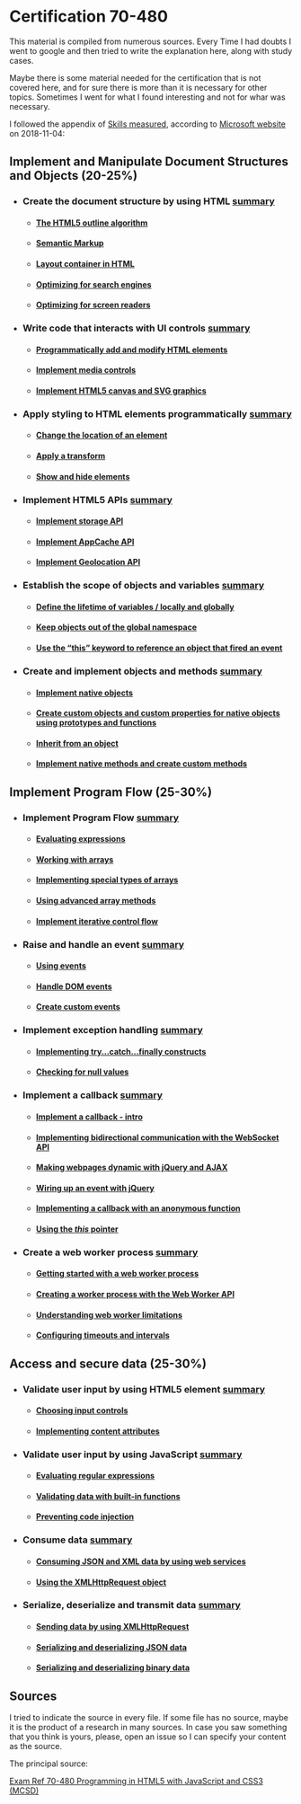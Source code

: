 # Certification 70-480

This material is compiled from numerous sources. Every Time I had doubts I went to google and then tried to write the explanation here, along with study cases.

Maybe there is some material needed for the certification that is not covered here, and for sure there is more than it is necessary for other topics. Sometimes I went for what I found interesting and not for whar was necessary.

I followed the appendix of [Skills measured](support-material/skills-measured.md), according to [Microsoft website](https://www.microsoft.com/en-us/learning/exam-70-480.aspx) on 2018-11-04:

## Implement and Manipulate Document Structures and Objects **(20-25%)**

* ### Create the document structure by using HTML [summary](html/document-structure/document-structure-summary.md)

  * #### [The HTML5 outline algorithm](html/document-structure/outline-algorithm.md)

  * #### [Semantic Markup](html/document-structure/semantic-markup.md)

  * #### [Layout container in HTML](html/document-structure/layout-container.md)

  * #### [Optimizing for search engines](html/document-structure/search-engines.md)

  * #### [Optimizing for screen readers](html/document-structure/screen-readers.md)

* ### Write code that interacts with UI controls [summary](html/ui-control-interaction-code/ui-control-interaction-code-summary.md)

  * #### [Programmatically add and modify HTML elements](html/ui-control-interaction-code/add-modify-elements.md)
  
  * #### [Implement media controls](html/ui-control-interaction-code/implement-media-controls.md)

  * #### [Implement HTML5 canvas and SVG graphics](html/ui-control-interaction-code/canvas-and-svg.md)

* ### Apply styling to HTML elements programmatically [summary](css/styling-elements-programmatically/styling-elements-programmatically-summary.md)

  * #### [Change the location of an element](css/styling-elements-programmatically/change-element-location.md)
  
  * #### [Apply a transform](css/styling-elements-programmatically/applying-a-transform.md)
  
  * #### [Show and hide elements](css/styling-elements-programmatically/show-hide-elements.md)

* ### Implement HTML5 APIs [summary](html/apis/implement-html5-apis-summary.md)

  * #### [Implement storage API](html/apis/storage-api.md)
  
  * #### [Implement AppCache API](html/apis/appcache-api.md)
  
  * #### [Implement Geolocation API](html/apis/geolocation-api.md)

* ### Establish the scope of objects and variables [summary](javascript/scope-objects-variables/scope-objects-variables-summary.md)

  * #### [Define the lifetime of variables / locally and globally](javascript/scope-objects-variables/variable-lifetime-locally-globally.md)
  
  * #### [Keep objects out of the global namespace](javascript/scope-objects-variables/global-namespace.md)
  
  * #### [Use the “this” keyword to reference an object that fired an event](javascript/scope-objects-variables/this-keyword.md)

* ### Create and implement objects and methods [summary](javascript/objects-methods/create-implement-objects-methods-summary.md)

  * #### [Implement native objects](javascript/objects-methods/implement-native-objects.md)

  * #### [Create custom objects and custom properties for native objects using prototypes and functions](javascript/objects-methods/customobjects-prototypes-functions.md)

  * #### [Inherit from an object](javascript/objects-methods/inherit-from-object.md)

  * #### [Implement native methods and create custom methods](javascript/objects-methods/native-custom-methods.md)

## Implement Program Flow **(25-30%)**

* ### Implement Program Flow [summary](javascript/implement-program-flow/implement-program-flow-summary.md)

  * #### [Evaluating expressions](javascript/implement-program-flow/evaluating-expressions.md)

  * #### [Working with arrays](javascript/implement-program-flow/working-with-arrays.md)

  * #### [Implementing special types of arrays](javascript/implement-program-flow/special-types-arrays.md)

  * #### [Using advanced array methods](javascript/implement-program-flow/advanced-array-methods.md)

  * #### [Implement iterative control flow](javascript/implement-program-flow/iterative-control-flow.md)
  
* ### Raise and handle an event [summary](javascript/raise-handle-event/raise-handle-event-summary.md)

  * #### [Using events](javascript/raise-handle-event/using-events.md)
  
  * #### [Handle DOM events](javascript/raise-handle-event/handle-dom-events.md)
  
  * #### [Create custom events](javascript/raise-handle-event/create-custom-events.md)
  
* ### Implement exception handling [summary](javascript/exception-handling/exception-handling-summary.md)
  
  * #### [Implementing try...catch...finally constructs](javascript/exception-handling/try-catch-finally.md)
  
  * #### [Checking for null values](javascript/exception-handling/checking-null-values.md)
  
* ### Implement a callback [summary](javascript/callback/callback-summary.md)
  
  * #### [Implement a callback - intro](javascript/callback/callback-intro.md)
  
  * #### [Implementing bidirectional communication with the WebSocket API](javascript/callback/websocket-api.md)
  
  * #### [Making webpages dynamic with jQuery and AJAX](javascript/callback/jquery-ajax.md)
  
  * #### [Wiring up an event with jQuery](javascript/callback/wiringup-event-jquery.md)
  
  * #### [Implementing a callback with an anonymous function](javascript/callback/callback-anonymous-function.md)
  
  * #### [Using the *this* pointer](javascript/callback/this-pointer.md)
  
* ### Create a web worker process [summary](javascript/web-worker/web-worker-summary.md)
  
  * #### [Getting started with a web worker process](javascript/web-worker/getting-started-webworker.md)

  * #### [Creating a worker process with the Web Worker API](javascript/web-worker/web-worker-api.md)

  * #### [Understanding web worker limitations](javascript/web-worker/web-worker-limitations.md)

  * #### [Configuring timeouts and intervals](javascript/web-worker/timeouts-intervals.md)

## Access and secure data **(25-30%)**

* ### Validate user input by using HTML5 element [summary](html/validate-user-input/validate-user-input-summary.md)

  * #### [Choosing input controls](html/validate-user-input/input-controls.md)

  * #### [Implementing content attributes](html/validate-user-input/content-attributes.md)

* ### Validate user input by using JavaScript [summary](javascript/validate-user-input/validate-user-input-summary.md)

  * #### [Evaluating regular expressions](javascript/validate-user-input/regular-expressions.md)

  * #### [Validating data with built-in functions](javascript/validate-user-input/validate-built-in-functions.md)

  * #### [Preventing code injection](javascript/validate-user-input/preventing-code-injection.md)

* ### Consume data [summary](javascript/consume-data/consume-data-summary.md)

  * #### [Consuming JSON and XML data by using web services](javascript/consume-data/consuming-json-xml.md)

  * #### [Using the XMLHttpRequest object](javascript/consume-data/xmlhttprequest-object.md)

* ### Serialize, deserialize and transmit data [summary](javascript/serialize-deserialize-transmit/serialize-deserialize-transmit-summary.md)

  * #### [Sending data by using XMLHttpRequest](javascript/serialize-deserialize-transmit/sending-data-xmlhttprequest.md)

  * #### [Serializing and deserializing JSON data](javascript/serialize-deserialize-transmit/json-data.md)

  * #### [Serializing and deserializing binary data](javascript/serialize-deserialize-transmit/binary-data.md)


## Sources

I tried to indicate the source in every file. If some file has no source, maybe it is the product of a research in many sources. In case you saw something that you think is yours, please, open an issue so I can specify your content as the source.

The principal source:

[Exam Ref 70-480 Programming in HTML5 with JavaScript and CSS3 (MCSD)](https://www.microsoft.com/en-us/p/exam-ref-70-480-programming-in-html5-with-javascript-and-css3-mcsd/fgqpf3h0qll7?activetab=pivot%3aoverviewtab)